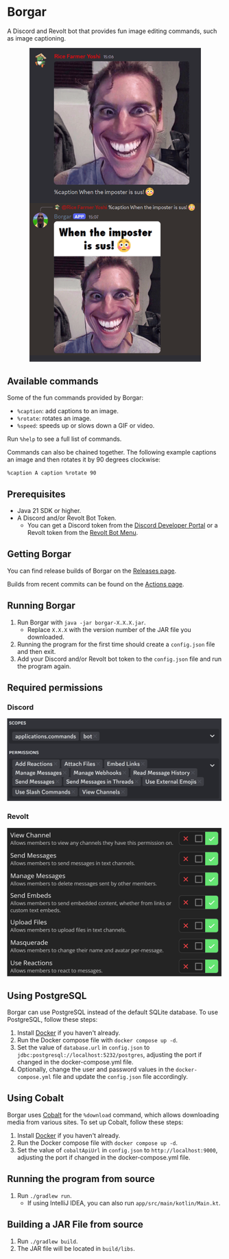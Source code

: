 # Borgar

A Discord and Revolt bot that provides fun image editing commands, such as image captioning.

<!--suppress HtmlDeprecatedAttribute -->
<div align="center">
   <!--suppress CheckImageSize -->
   <img src="images/image_caption_example.png" alt="Image captioning" width=400/>
</div>

## Available commands

Some of the fun commands provided by Borgar:

- `%caption`: add captions to an image.
- `%rotate`: rotates an image.
- `%speed`: speeds up or slows down a GIF or video.

Run `%help` to see a full list of commands.

Commands can also be chained together. The following example captions an image and then rotates it by 90 degrees
clockwise:

```
%caption A caption %rotate 90
```

## Prerequisites

- Java 21 SDK or higher.
- A Discord and/or Revolt Bot Token.
   - You can get a Discord token from the [Discord Developer Portal](https://discord.com/developers/applications) or a
     Revolt token from the [Revolt Bot Menu](https://app.revolt.chat/settings/bots).

## Getting Borgar

You can find release builds of Borgar on the [Releases page](https://github.com/shaksternano/borgar/releases).

Builds from recent commits can be found on
the [Actions page](https://github.com/shaksternano/borgar/actions/workflows/build.yml).

## Running Borgar

1. Run Borgar with `java -jar borgar-X.X.X.jar`.
   - Replace `X.X.X` with the version number of the JAR file you downloaded.
2. Running the program for the first time should create a `config.json` file and then exit.
3. Add your Discord and/or Revolt bot token to the `config.json` file and run the program again.

## Required permissions

### Discord

<!--suppress CheckImageSize -->
<img src="images/discord_required_permissions.png" alt="Discord required permissions" width=500/>

### Revolt

<!--suppress CheckImageSize -->
<img src="images/revolt_required_permissions.png" alt="Revolt required permissions" width=500/>

## Using PostgreSQL

Borgar can use PostgreSQL instead of the default SQLite database. To use PostgreSQL, follow these steps:

1. Install [Docker](https://docs.docker.com/get-started/get-docker) if you haven't already.
2. Run the Docker compose file with `docker compose up -d`.
3. Set the value of `database.url` in `config.json` to `jdbc:postgresql://localhost:5232/postgres`, adjusting the port
   if changed in the docker-compose.yml file.
4. Optionally, change the user and password values in the `docker-compose.yml` file and update the `config.json` file
   accordingly.

## Using Cobalt

Borgar uses [Cobalt](https://github.com/imputnet/cobalt) for the `%download` command, which allows downloading media
from various sites. To set up Cobalt, follow these steps:

1. Install [Docker](https://docs.docker.com/get-started/get-docker) if you haven't already.
2. Run the Docker compose file with `docker compose up -d`.
3. Set the value of `cobaltApiUrl` in `config.json` to `http://localhost:9000`, adjusting the port if changed in the
   docker-compose.yml file.

## Running the program from source

1. Run `./gradlew run`.
   - If using IntelliJ IDEA, you can also run `app/src/main/kotlin/Main.kt`.

## Building a JAR File from source

1. Run `./gradlew build`.
2. The JAR file will be located in `build/libs`.
